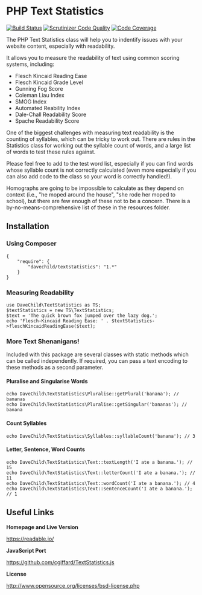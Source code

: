 # PHP Text Statistics

[![Build Status](https://travis-ci.org/DaveChild/Text-Statistics.svg?branch=master)](https://travis-ci.org/DaveChild/Text-Statistics) [![Scrutinizer Code Quality](https://scrutinizer-ci.com/g/DaveChild/Text-Statistics/badges/quality-score.png?b=master)](https://scrutinizer-ci.com/g/DaveChild/Text-Statistics/?branch=master) [![Code Coverage](https://scrutinizer-ci.com/g/DaveChild/Text-Statistics/badges/coverage.png?b=master)](https://scrutinizer-ci.com/g/DaveChild/Text-Statistics/?branch=master)

The PHP Text Statistics class will help you to indentify issues with your website content, especially with readability.

It allows you to measure the readability of text using common scoring systems, including:
* Flesch Kincaid Reading Ease
* Flesch Kincaid Grade Level
* Gunning Fog Score
* Coleman Liau Index
* SMOG Index
* Automated Reability Index
* Dale-Chall Readability Score
* Spache Readability Score

One of the biggest challenges with measuring text readability is the counting of syllables, which can be tricky to work out. There are rules in the Statistics class for working out the syllable count of words, and a large list of words to test these rules against.

Please feel free to add to the test word list, especially if you can find words whose syllable count is not correctly calculated (even more especially if you can also add code to the class so your word is correctly handled!).

Homographs are going to be impossible to calculate as they depend on context (i.e., "he moped around the house", "she rode her moped to school), but there are few enough of these not to be a concern. There is a by-no-means-comprehensive list of these in the resources folder.

## Installation

### Using Composer

    {
        "require": {
            "davechild/textstatistics": "1.*"
        }
    }

### Measuring Readability

    use DaveChild\TextStatistics as TS;
    $textStatistics = new TS\TextStatistics;
    $text = 'The quick brown fox jumped over the lazy dog.';
    echo 'Flesch-Kincaid Reading Ease: ' . $textStatistics->fleschKincaidReadingEase($text);

### More Text Shenanigans!

Included with this package are several classes with static methods which can be called independently. If required, you can pass a text encoding to these methods as a second parameter.

#### Pluralise and Singularise Words

    echo DaveChild\TextStatistics\Pluralise::getPlural('banana'); // bananas
    echo DaveChild\TextStatistics\Pluralise::getSingular('bananas'); // banana

#### Count Syllables

    echo DaveChild\TextStatistics\Syllables::syllableCount('banana'); // 3

#### Letter, Sentence, Word Counts

    echo DaveChild\TextStatistics\Text::textLength('I ate a banana.'); // 15
    echo DaveChild\TextStatistics\Text::letterCount('I ate a banana.'); // 11
    echo DaveChild\TextStatistics\Text::wordCount('I ate a banana.'); // 4
    echo DaveChild\TextStatistics\Text::sentenceCount('I ate a banana.'); // 1

## Useful Links

**Homepage and Live Version**

https://readable.io/

**JavaScript Port**

https://github.com/cgiffard/TextStatistics.js

**License**

http://www.opensource.org/licenses/bsd-license.php
